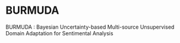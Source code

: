 # BURMUDA
BURMUDA : Bayesian Uncertainty-based Multi-source Unsupervised Domain Adaptation for Sentimental Analysis

